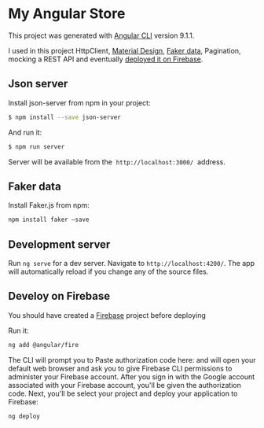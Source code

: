 # My Angular Store

This project was generated with [Angular CLI](https://github.com/angular/angular-cli) version 9.1.1.

I used in this project HttpClient, [Material Design](https://material.angular.io/guide/getting-started), [Faker data](https://github.com/Marak/faker.js), Pagination, mocking a REST API and eventually [deployed it on Firebase](https://firebase.google.com/docs/web/setup?hl=ru).

## Json server

Install json-server from npm in your project:

```sh
$ npm install --save json-server
```

And run it:

```sh
$ npm run server
```

Server will be available from the  `http://localhost:3000/`  address.

## Faker data

Install Faker.js from npm:

```sh
npm install faker —save
```

## Development server

Run `ng serve` for a dev server. Navigate to `http://localhost:4200/`. The app will automatically reload if you change any of the source files.

## Develoy on Firebase

You should have created a [Firebase](https://firebase.google.com/docs/web/setup?hl=ru) project before deploying

Run it:

```sh
ng add @angular/fire
```

The CLI will prompt you to Paste authorization code here: and will open your default web browser and ask you to give Firebase CLI permissions to administer your Firebase account.
After you sign in with the Google account associated with your Firebase account, you'll be given the authorization code.
Next, you'll be select your project and deploy your application to Firebase:

```sh
ng deploy
```
